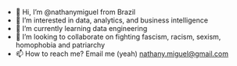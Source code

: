 - 👋 Hi, I’m @nathanymiguel from Brazil
- 👀 I’m interested in data, analytics, and business intelligence
- 🌱 I’m currently learning data engineering
- 💞️ I’m looking to collaborate on fighting fascism, racism, sexism, homophobia and patriarchy
- 📫 How to reach me? Email me (yeah) nathany.miguel@gmail.com

<!---
nathanymiguel/nathanymiguel is a ✨ special ✨ repository because its `README.md` (this file) appears on your GitHub profile.
You can click the Preview link to take a look at your changes.
--->
